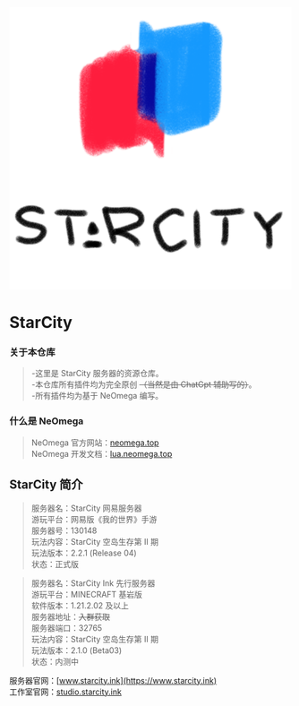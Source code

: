 ![StarCity](https://raw.githubusercontent.com/q3cc/StarCity/main/logo/logo_light.png)
# StarCity

### 关于本仓库

> -这里是 StarCity 服务器的资源仓库。  
> -本仓库所有插件均为完全原创 ~~（当然是由 ChatGpt 辅助写的）~~。  
> -所有插件均为基于 NeOmega 编写。  

### 什么是 NeOmega

> NeOmega 官方网站：[neomega.top](https://neomega.top)  
> NeOmega 开发文档：[lua.neomega.top](https://lua.neomega.top)  

## StarCity 简介

> 服务器名：StarCity 网易服务器  
> 游玩平台：网易版《我的世界》手游  
> 服务器号：130148  
> 玩法内容：StarCity 空岛生存第 II 期  
> 玩法版本：2.2.1 (Release 04)  
> 状态：正式版  

> 服务器名：StarCity Ink 先行服务器  
> 游玩平台：MINECRAFT 基岩版  
> 软件版本：1.21.2.02 及以上  
> 服务器地址：~~入群获取~~  
> 服务器端口：32765  
> 玩法内容：StarCity 空岛生存第 II 期  
> 玩法版本：2.1.0 (Beta03)  
> 状态：内测中  

服务器官网：[www.starcity.ink](https://www.starcity.ink)  
工作室官网：[studio.starcity.ink](https://studio.starcity.ink)  
